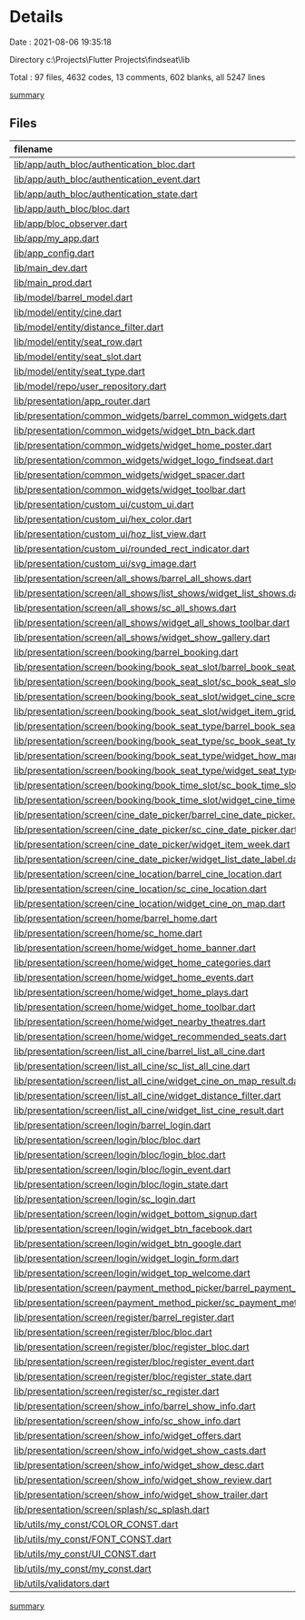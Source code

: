 # Details

Date : 2021-08-06 19:35:18

Directory c:\Projects\Flutter Projects\findseat\lib

Total : 97 files,  4632 codes, 13 comments, 602 blanks, all 5247 lines

[summary](results.md)

## Files
| filename | language | code | comment | blank | total |
| :--- | :--- | ---: | ---: | ---: | ---: |
| [lib/app/auth_bloc/authentication_bloc.dart](/lib/app/auth_bloc/authentication_bloc.dart) | Dart | 40 | 0 | 7 | 47 |
| [lib/app/auth_bloc/authentication_event.dart](/lib/app/auth_bloc/authentication_event.dart) | Dart | 8 | 0 | 5 | 13 |
| [lib/app/auth_bloc/authentication_state.dart](/lib/app/auth_bloc/authentication_state.dart) | Dart | 18 | 0 | 9 | 27 |
| [lib/app/auth_bloc/bloc.dart](/lib/app/auth_bloc/bloc.dart) | Dart | 3 | 0 | 1 | 4 |
| [lib/app/bloc_observer.dart](/lib/app/bloc_observer.dart) | Dart | 23 | 0 | 4 | 27 |
| [lib/app/my_app.dart](/lib/app/my_app.dart) | Dart | 70 | 0 | 10 | 80 |
| [lib/app_config.dart](/lib/app_config.dart) | Dart | 19 | 0 | 5 | 24 |
| [lib/main_dev.dart](/lib/main_dev.dart) | Dart | 15 | 0 | 4 | 19 |
| [lib/main_prod.dart](/lib/main_prod.dart) | Dart | 13 | 0 | 4 | 17 |
| [lib/model/barrel_model.dart](/lib/model/barrel_model.dart) | Dart | 4 | 0 | 1 | 5 |
| [lib/model/entity/cine.dart](/lib/model/entity/cine.dart) | Dart | 76 | 0 | 3 | 79 |
| [lib/model/entity/distance_filter.dart](/lib/model/entity/distance_filter.dart) | Dart | 11 | 0 | 2 | 13 |
| [lib/model/entity/seat_row.dart](/lib/model/entity/seat_row.dart) | Dart | 13 | 1 | 3 | 17 |
| [lib/model/entity/seat_slot.dart](/lib/model/entity/seat_slot.dart) | Dart | 7 | 0 | 2 | 9 |
| [lib/model/entity/seat_type.dart](/lib/model/entity/seat_type.dart) | Dart | 7 | 0 | 4 | 11 |
| [lib/model/repo/user_repository.dart](/lib/model/repo/user_repository.dart) | Dart | 39 | 0 | 10 | 49 |
| [lib/presentation/app_router.dart](/lib/presentation/app_router.dart) | Dart | 55 | 0 | 3 | 58 |
| [lib/presentation/common_widgets/barrel_common_widgets.dart](/lib/presentation/common_widgets/barrel_common_widgets.dart) | Dart | 5 | 0 | 1 | 6 |
| [lib/presentation/common_widgets/widget_btn_back.dart](/lib/presentation/common_widgets/widget_btn_back.dart) | Dart | 22 | 0 | 4 | 26 |
| [lib/presentation/common_widgets/widget_home_poster.dart](/lib/presentation/common_widgets/widget_home_poster.dart) | Dart | 104 | 0 | 13 | 117 |
| [lib/presentation/common_widgets/widget_logo_findseat.dart](/lib/presentation/common_widgets/widget_logo_findseat.dart) | Dart | 12 | 0 | 2 | 14 |
| [lib/presentation/common_widgets/widget_spacer.dart](/lib/presentation/common_widgets/widget_spacer.dart) | Dart | 15 | 0 | 4 | 19 |
| [lib/presentation/common_widgets/widget_toolbar.dart](/lib/presentation/common_widgets/widget_toolbar.dart) | Dart | 56 | 0 | 6 | 62 |
| [lib/presentation/custom_ui/custom_ui.dart](/lib/presentation/custom_ui/custom_ui.dart) | Dart | 4 | 0 | 1 | 5 |
| [lib/presentation/custom_ui/hex_color.dart](/lib/presentation/custom_ui/hex_color.dart) | Dart | 11 | 0 | 3 | 14 |
| [lib/presentation/custom_ui/hoz_list_view.dart](/lib/presentation/custom_ui/hoz_list_view.dart) | Dart | 36 | 0 | 7 | 43 |
| [lib/presentation/custom_ui/rounded_rect_indicator.dart](/lib/presentation/custom_ui/rounded_rect_indicator.dart) | Dart | 40 | 1 | 9 | 50 |
| [lib/presentation/custom_ui/svg_image.dart](/lib/presentation/custom_ui/svg_image.dart) | Dart | 30 | 0 | 4 | 34 |
| [lib/presentation/screen/all_shows/barrel_all_shows.dart](/lib/presentation/screen/all_shows/barrel_all_shows.dart) | Dart | 4 | 0 | 1 | 5 |
| [lib/presentation/screen/all_shows/list_shows/widget_list_shows.dart](/lib/presentation/screen/all_shows/list_shows/widget_list_shows.dart) | Dart | 70 | 0 | 10 | 80 |
| [lib/presentation/screen/all_shows/sc_all_shows.dart](/lib/presentation/screen/all_shows/sc_all_shows.dart) | Dart | 21 | 0 | 2 | 23 |
| [lib/presentation/screen/all_shows/widget_all_shows_toolbar.dart](/lib/presentation/screen/all_shows/widget_all_shows_toolbar.dart) | Dart | 48 | 0 | 3 | 51 |
| [lib/presentation/screen/all_shows/widget_show_gallery.dart](/lib/presentation/screen/all_shows/widget_show_gallery.dart) | Dart | 86 | 0 | 10 | 96 |
| [lib/presentation/screen/booking/barrel_booking.dart](/lib/presentation/screen/booking/barrel_booking.dart) | Dart | 2 | 0 | 1 | 3 |
| [lib/presentation/screen/booking/book_seat_slot/barrel_book_seat_slot.dart](/lib/presentation/screen/booking/book_seat_slot/barrel_book_seat_slot.dart) | Dart | 3 | 0 | 1 | 4 |
| [lib/presentation/screen/booking/book_seat_slot/sc_book_seat_slot.dart](/lib/presentation/screen/booking/book_seat_slot/sc_book_seat_slot.dart) | Dart | 177 | 0 | 11 | 188 |
| [lib/presentation/screen/booking/book_seat_slot/widget_cine_screen.dart](/lib/presentation/screen/booking/book_seat_slot/widget_cine_screen.dart) | Dart | 77 | 0 | 12 | 89 |
| [lib/presentation/screen/booking/book_seat_slot/widget_item_grid_seat_slot.dart](/lib/presentation/screen/booking/book_seat_slot/widget_item_grid_seat_slot.dart) | Dart | 115 | 3 | 22 | 140 |
| [lib/presentation/screen/booking/book_seat_type/barrel_book_seat_type.dart](/lib/presentation/screen/booking/book_seat_type/barrel_book_seat_type.dart) | Dart | 2 | 0 | 1 | 3 |
| [lib/presentation/screen/booking/book_seat_type/sc_book_seat_type.dart](/lib/presentation/screen/booking/book_seat_type/sc_book_seat_type.dart) | Dart | 79 | 0 | 7 | 86 |
| [lib/presentation/screen/booking/book_seat_type/widget_how_many_seats.dart](/lib/presentation/screen/booking/book_seat_type/widget_how_many_seats.dart) | Dart | 150 | 2 | 15 | 167 |
| [lib/presentation/screen/booking/book_seat_type/widget_seat_type.dart](/lib/presentation/screen/booking/book_seat_type/widget_seat_type.dart) | Dart | 13 | 0 | 3 | 16 |
| [lib/presentation/screen/booking/book_time_slot/sc_book_time_slot.dart](/lib/presentation/screen/booking/book_time_slot/sc_book_time_slot.dart) | Dart | 152 | 0 | 9 | 161 |
| [lib/presentation/screen/booking/book_time_slot/widget_cine_timeslot.dart](/lib/presentation/screen/booking/book_time_slot/widget_cine_timeslot.dart) | Dart | 148 | 1 | 16 | 165 |
| [lib/presentation/screen/cine_date_picker/barrel_cine_date_picker.dart](/lib/presentation/screen/cine_date_picker/barrel_cine_date_picker.dart) | Dart | 3 | 0 | 2 | 5 |
| [lib/presentation/screen/cine_date_picker/sc_cine_date_picker.dart](/lib/presentation/screen/cine_date_picker/sc_cine_date_picker.dart) | Dart | 91 | 0 | 12 | 103 |
| [lib/presentation/screen/cine_date_picker/widget_item_week.dart](/lib/presentation/screen/cine_date_picker/widget_item_week.dart) | Dart | 89 | 0 | 10 | 99 |
| [lib/presentation/screen/cine_date_picker/widget_list_date_label.dart](/lib/presentation/screen/cine_date_picker/widget_list_date_label.dart) | Dart | 31 | 0 | 3 | 34 |
| [lib/presentation/screen/cine_location/barrel_cine_location.dart](/lib/presentation/screen/cine_location/barrel_cine_location.dart) | Dart | 2 | 0 | 1 | 3 |
| [lib/presentation/screen/cine_location/sc_cine_location.dart](/lib/presentation/screen/cine_location/sc_cine_location.dart) | Dart | 134 | 0 | 8 | 142 |
| [lib/presentation/screen/cine_location/widget_cine_on_map.dart](/lib/presentation/screen/cine_location/widget_cine_on_map.dart) | Dart | 56 | 0 | 14 | 70 |
| [lib/presentation/screen/home/barrel_home.dart](/lib/presentation/screen/home/barrel_home.dart) | Dart | 7 | 0 | 1 | 8 |
| [lib/presentation/screen/home/sc_home.dart](/lib/presentation/screen/home/sc_home.dart) | Dart | 31 | 0 | 3 | 34 |
| [lib/presentation/screen/home/widget_home_banner.dart](/lib/presentation/screen/home/widget_home_banner.dart) | Dart | 12 | 0 | 2 | 14 |
| [lib/presentation/screen/home/widget_home_categories.dart](/lib/presentation/screen/home/widget_home_categories.dart) | Dart | 86 | 0 | 11 | 97 |
| [lib/presentation/screen/home/widget_home_events.dart](/lib/presentation/screen/home/widget_home_events.dart) | Dart | 22 | 0 | 3 | 25 |
| [lib/presentation/screen/home/widget_home_plays.dart](/lib/presentation/screen/home/widget_home_plays.dart) | Dart | 22 | 0 | 2 | 24 |
| [lib/presentation/screen/home/widget_home_toolbar.dart](/lib/presentation/screen/home/widget_home_toolbar.dart) | Dart | 90 | 0 | 7 | 97 |
| [lib/presentation/screen/home/widget_nearby_theatres.dart](/lib/presentation/screen/home/widget_nearby_theatres.dart) | Dart | 97 | 0 | 17 | 114 |
| [lib/presentation/screen/home/widget_recommended_seats.dart](/lib/presentation/screen/home/widget_recommended_seats.dart) | Dart | 98 | 0 | 11 | 109 |
| [lib/presentation/screen/list_all_cine/barrel_list_all_cine.dart](/lib/presentation/screen/list_all_cine/barrel_list_all_cine.dart) | Dart | 5 | 0 | 1 | 6 |
| [lib/presentation/screen/list_all_cine/sc_list_all_cine.dart](/lib/presentation/screen/list_all_cine/sc_list_all_cine.dart) | Dart | 88 | 0 | 13 | 101 |
| [lib/presentation/screen/list_all_cine/widget_cine_on_map_result.dart](/lib/presentation/screen/list_all_cine/widget_cine_on_map_result.dart) | Dart | 69 | 0 | 18 | 87 |
| [lib/presentation/screen/list_all_cine/widget_distance_filter.dart](/lib/presentation/screen/list_all_cine/widget_distance_filter.dart) | Dart | 51 | 0 | 7 | 58 |
| [lib/presentation/screen/list_all_cine/widget_list_cine_result.dart](/lib/presentation/screen/list_all_cine/widget_list_cine_result.dart) | Dart | 89 | 0 | 8 | 97 |
| [lib/presentation/screen/login/barrel_login.dart](/lib/presentation/screen/login/barrel_login.dart) | Dart | 4 | 0 | 1 | 5 |
| [lib/presentation/screen/login/bloc/bloc.dart](/lib/presentation/screen/login/bloc/bloc.dart) | Dart | 3 | 0 | 1 | 4 |
| [lib/presentation/screen/login/bloc/login_bloc.dart](/lib/presentation/screen/login/bloc/login_bloc.dart) | Dart | 33 | 0 | 8 | 41 |
| [lib/presentation/screen/login/bloc/login_event.dart](/lib/presentation/screen/login/bloc/login_event.dart) | Dart | 12 | 0 | 5 | 17 |
| [lib/presentation/screen/login/bloc/login_state.dart](/lib/presentation/screen/login/bloc/login_state.dart) | Dart | 18 | 0 | 9 | 27 |
| [lib/presentation/screen/login/sc_login.dart](/lib/presentation/screen/login/sc_login.dart) | Dart | 30 | 0 | 6 | 36 |
| [lib/presentation/screen/login/widget_bottom_signup.dart](/lib/presentation/screen/login/widget_bottom_signup.dart) | Dart | 44 | 0 | 2 | 46 |
| [lib/presentation/screen/login/widget_btn_facebook.dart](/lib/presentation/screen/login/widget_btn_facebook.dart) | Dart | 37 | 0 | 2 | 39 |
| [lib/presentation/screen/login/widget_btn_google.dart](/lib/presentation/screen/login/widget_btn_google.dart) | Dart | 37 | 0 | 2 | 39 |
| [lib/presentation/screen/login/widget_login_form.dart](/lib/presentation/screen/login/widget_login_form.dart) | Dart | 216 | 0 | 13 | 229 |
| [lib/presentation/screen/login/widget_top_welcome.dart](/lib/presentation/screen/login/widget_top_welcome.dart) | Dart | 21 | 0 | 2 | 23 |
| [lib/presentation/screen/payment_method_picker/barrel_payment_method_picker.dart](/lib/presentation/screen/payment_method_picker/barrel_payment_method_picker.dart) | Dart | 1 | 0 | 1 | 2 |
| [lib/presentation/screen/payment_method_picker/sc_payment_method_picker.dart](/lib/presentation/screen/payment_method_picker/sc_payment_method_picker.dart) | Dart | 104 | 0 | 8 | 112 |
| [lib/presentation/screen/register/barrel_register.dart](/lib/presentation/screen/register/barrel_register.dart) | Dart | 1 | 0 | 1 | 2 |
| [lib/presentation/screen/register/bloc/bloc.dart](/lib/presentation/screen/register/bloc/bloc.dart) | Dart | 3 | 0 | 1 | 4 |
| [lib/presentation/screen/register/bloc/register_bloc.dart](/lib/presentation/screen/register/bloc/register_bloc.dart) | Dart | 56 | 0 | 14 | 70 |
| [lib/presentation/screen/register/bloc/register_event.dart](/lib/presentation/screen/register/bloc/register_event.dart) | Dart | 37 | 0 | 16 | 53 |
| [lib/presentation/screen/register/bloc/register_state.dart](/lib/presentation/screen/register/bloc/register_state.dart) | Dart | 81 | 0 | 11 | 92 |
| [lib/presentation/screen/register/sc_register.dart](/lib/presentation/screen/register/sc_register.dart) | Dart | 150 | 0 | 19 | 169 |
| [lib/presentation/screen/show_info/barrel_show_info.dart](/lib/presentation/screen/show_info/barrel_show_info.dart) | Dart | 6 | 0 | 1 | 7 |
| [lib/presentation/screen/show_info/sc_show_info.dart](/lib/presentation/screen/show_info/sc_show_info.dart) | Dart | 69 | 0 | 5 | 74 |
| [lib/presentation/screen/show_info/widget_offers.dart](/lib/presentation/screen/show_info/widget_offers.dart) | Dart | 107 | 0 | 6 | 113 |
| [lib/presentation/screen/show_info/widget_show_casts.dart](/lib/presentation/screen/show_info/widget_show_casts.dart) | Dart | 91 | 0 | 8 | 99 |
| [lib/presentation/screen/show_info/widget_show_desc.dart](/lib/presentation/screen/show_info/widget_show_desc.dart) | Dart | 114 | 0 | 7 | 121 |
| [lib/presentation/screen/show_info/widget_show_review.dart](/lib/presentation/screen/show_info/widget_show_review.dart) | Dart | 63 | 0 | 2 | 65 |
| [lib/presentation/screen/show_info/widget_show_trailer.dart](/lib/presentation/screen/show_info/widget_show_trailer.dart) | Dart | 39 | 0 | 2 | 41 |
| [lib/presentation/screen/splash/sc_splash.dart](/lib/presentation/screen/splash/sc_splash.dart) | Dart | 33 | 1 | 7 | 41 |
| [lib/utils/my_const/COLOR_CONST.dart](/lib/utils/my_const/COLOR_CONST.dart) | Dart | 44 | 0 | 4 | 48 |
| [lib/utils/my_const/FONT_CONST.dart](/lib/utils/my_const/FONT_CONST.dart) | Dart | 83 | 4 | 23 | 110 |
| [lib/utils/my_const/UI_CONST.dart](/lib/utils/my_const/UI_CONST.dart) | Dart | 2 | 0 | 2 | 4 |
| [lib/utils/my_const/my_const.dart](/lib/utils/my_const/my_const.dart) | Dart | 3 | 0 | 1 | 4 |
| [lib/utils/validators.dart](/lib/utils/validators.dart) | Dart | 14 | 0 | 3 | 17 |

[summary](results.md)